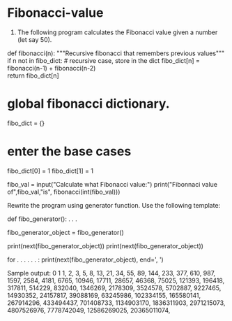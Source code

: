 # Fibonacci-value

1.	The following program calculates the Fibonacci value given a number (let say 50). 

def fibonacci(n):
    """Recursive fibonacci that remembers previous values"""
    if n not in fibo_dict:
        # recursive case, store in the dict
        fibo_dict[n] = fibonacci(n-1) + fibonacci(n-2)  
    return fibo_dict[n]

# global fibonacci dictionary.     
fibo_dict = {}

# enter the base cases
fibo_dict[0] = 1
fibo_dict[1] = 1

fibo_val = input("Calculate what Fibonacci value:")
print("Fibonnaci value of",fibo_val,"is",
      fibonacci(int(fibo_val)))
















Rewrite the program using generator function. Use the following template:

def fibo_generator():
    .
    .
    .


fibo_generator_object = fibo_generator()

print(next(fibo_generator_object))
print(next(fibo_generator_object))

for . . . . . . :
    print(next(fibo_generator_object), end=', ')











Sample output:
0
1
1, 2, 3, 5, 8, 13, 21, 34, 55, 89, 144, 233, 377, 610, 987, 1597, 2584, 4181, 6765, 10946, 17711, 28657, 46368, 75025, 121393, 196418, 317811, 514229, 832040, 1346269, 2178309, 3524578, 5702887, 9227465, 14930352, 24157817, 39088169, 63245986, 102334155, 165580141, 267914296, 433494437, 701408733, 1134903170, 1836311903, 2971215073, 4807526976, 7778742049, 12586269025, 20365011074,
